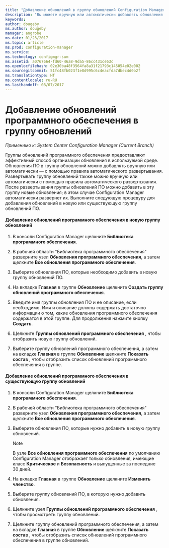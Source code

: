 ```yaml
---
title: "Добавление обновлений в группу обновлений Configuration Manager | Документы Майкрософт"
description: "Вы можете вручную или автоматически добавлять обновления программного обеспечения в группу обновлений в своей среде."
keywords: 
author: dougeby
ms.author: dougeby
manager: angrobe
ms.date: 01/23/2017
ms.topic: article
ms.prod: configuration-manager
ms.service: 
ms.technology: configmgr-sum
ms.assetid: a0767664-fd60-46a8-9da5-86cc431ce53c
ms.openlocfilehash: 02e30ba48f3564fa8a31f21793c145054e02e002
ms.sourcegitcommit: 51fc48fb023f1e8d995c6c4eacfda7dbec4d0b2f
ms.translationtype: HT
ms.contentlocale: ru-RU
ms.lasthandoff: 08/07/2017
---
```

# <a name="add-software-updates-to-an-update-group"></a>Добавление обновлений программного обеспечения в группу обновлений  

*Применимо к: System Center Configuration Manager (Current Branch)*

 Группы обновлений программного обеспечения предоставляют эффективный способ организации обновления в используемой среде. Обновления ПО в группу обновлений можно добавлять вручную или автоматически — с помощью правила автоматического развертывания. Развертывать группу обновлений также можно вручную или автоматически с помощью правила автоматического развертывания. После развертывания группы обновлений ПО можно добавить в эту группу новые обновления; в этом случае Configuration Manager автоматически развернет их. Выполните следующую процедуру для добавления обновлений в новую или существующую группу обновлений ПО.  

#### <a name="to-add-software-updates-to-a-new-software-update-group"></a>Добавление обновлений программного обеспечения в новую группу обновлений  

1.  В консоли Configuration Manager щелкните **Библиотека программного обеспечения**.  

2.  В рабочей области "Библиотека программного обеспечения" разверните узел **Обновления программного обеспечения**, а затем щелкните **Все обновления программного обеспечения**.  

3.  Выберите обновления ПО, которые необходимо добавить в новую группу обновлений ПО.  

4.  На вкладке **Главная** в группе **Обновление** щелкните **Создать группу обновлений программного обеспечения**.  

5.  Введите имя группы обновления ПО и ее описание, если необходимо. Имя и описание должны содержать достаточно информации о том, какие обновления программного обеспечения содержатся в этой группе. Для продолжения нажмите кнопку **Создать**.  

6.  Щелкните **Группы обновлений программного обеспечения** , чтобы отобразить новую группу обновлений.  

7.  Выберите группу обновлений программного обеспечения, а затем на вкладке **Главная** в группе **Обновление** щелкните **Показать состав** , чтобы отобразить список обновлений программного обеспечения в группе.  

#### <a name="to-add-software-updates-to-an-existing-software-update-group"></a>Добавление обновлений программного обеспечения в существующую группу обновлений  

1.  В консоли Configuration Manager щелкните **Библиотека программного обеспечения**.  

2.  В рабочей области "Библиотека программного обеспечения" разверните узел **Обновления программного обеспечения**, а затем щелкните **Все обновления программного обеспечения**.  

3.  Выберите обновления ПО, которые нужно добавить в новую группу обновлений.  

    > [!NOTE]  
    >  В узле **Все обновления программного обеспечения** по умолчанию Configuration Manager отображает только обновления, имеющие класс **Критическое** и **Безопасность** и выпущенные за последние 30 дней.  

4.  На вкладке **Главная** в группе **Обновление** щелкните **Изменить членство**.  

5.  Выберите группу обновлений ПО, в которую нужно добавить обновления.  

6.  Щелкните узел **Группы обновлений программного обеспечения** , чтобы просмотреть группу обновлений.  

7.  Щелкните группу обновлений программного обеспечения, а затем на вкладке **Главная** в группе **Обновление** щелкните **Показать состав** , чтобы отобразить список обновлений программного обеспечения в группе обновлений.  
